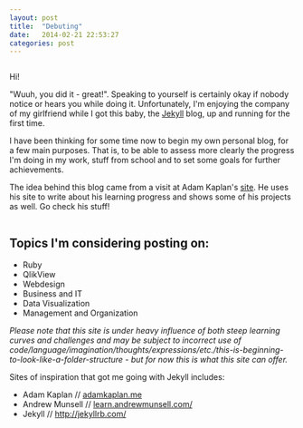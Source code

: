 ```yaml
---
layout: post
title:  "Debuting"
date:   2014-02-21 22:53:27
categories: post
---
```

<div class="column">
<title>{{ post.title }}</title>

Hi!

"Wuuh, you did it - great!". Speaking to yourself is certainly okay if nobody notice or hears you while doing it. Unfortunately, I'm enjoying the company of my girlfriend while I got this baby, the <a href="http://www.jekyllrb.com/">Jekyll</a> blog, up and running for the first time.

I have been thinking for some time now to begin my own personal blog, for a few main purposes. That is, to be able to assess more clearly the progress I'm doing in my work, stuff from school and to set some goals for further achievements.

The idea behind this blog came from a visit at Adam Kaplan's <a href="http://www.adamkaplan.me/">site</a>. He uses his site to write about his learning progress and shows some of his projects as well. Go check his stuff!

<div class="row clearfix">
	<div class ="column">
		<h2>Topics I'm considering posting on:</h2>
		<ul>
			<li>Ruby</li>
			<li>QlikView</li>
			<li>Webdesign</li>
			<li>Business and IT</li>
			<li>Data Visualization</li>
			<li>Management and Organization</li>
		</ul>
	</div>
</div>
<i>Please note that this site is under heavy influence of both steep learning curves and challenges and may be subject to incorrect use of code/language/imagination/thoughts/expressions/etc./this-is-beginning-to-look-like-a-folder-structure - but for now this is what this site can offer.</i>

Sites of inspiration that got me going with Jekyll includes:
<ul>
	<li>Adam Kaplan // <a href="http://www.adamkaplan.me/">adamkaplan.me</a></li>
	<li>Andrew Munsell // <a href="http://learn.andrewmunsell.com/">learn.andrewmunsell.com/</a></li>
	<li>Jekyll // <a href="http://jekyllrb.com/">http://jekyllrb.com/</a></li>
</ul>
</div>